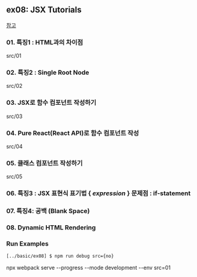 ## ex08: JSX Tutorials

<a href="https://babeljs.io/repl">참고</a>

### 01. 특징1 : HTML과의 차이점

src/01

### 02. 특징2 : Single Root Node

src/02

### 03. JSX로 함수 컴포넌트 작성하기

src/03

### 04. Pure React(React API)로 함수 컴포넌트 작성

src/04

### 05. 클래스 컴포넌트 작성하기

src/05

### 06. 특징3 : JSX 표현식 표기법 { _expression_ } 문제점 : if-statement

### 07. 특징4: 공백 (Blank Space)

### 08. Dynamic HTML Rendering

### Run Examples

```bash
[../basic/ex08] $ npm run debug src={no}
```

npx webpack serve --progress --mode development --env src=01
